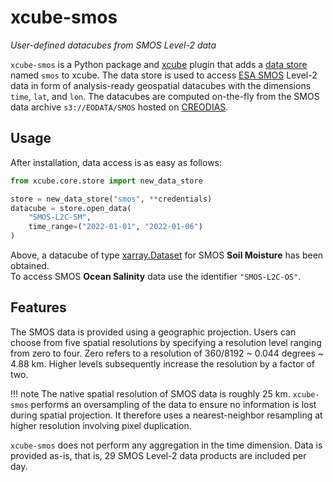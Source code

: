 <!--- Align following section with README.md -->

# xcube-smos

_User-defined datacubes from SMOS Level-2 data_

`xcube-smos` is a Python package and [xcube](https://xcube.readthedocs.io/)
plugin that adds a 
[data store](https://xcube.readthedocs.io/en/latest/api.html#data-store-framework) 
named `smos` to xcube. The data store is used to 
access [ESA SMOS](https://earth.esa.int/eogateway/missions/smos) Level-2 data 
in form of analysis-ready geospatial datacubes with the dimensions 
`time`, `lat`, and `lon`. The datacubes are computed on-the-fly from the SMOS 
data archive `s3://EODATA/SMOS` hosted on [CREODIAS](https://creodias.eu/).

## Usage

After installation, data access is as easy as follows:

```python
from xcube.core.store import new_data_store

store = new_data_store("smos", **credentials)
datacube = store.open_data(
    "SMOS-L2C-SM", 
    time_range=("2022-01-01", "2022-01-06")
)
```

Above, a datacube of type
[xarray.Dataset](https://docs.xarray.dev/en/stable/generated/xarray.Dataset.html)
for SMOS **Soil Moisture** has been obtained.  
To access SMOS **Ocean Salinity** data use the identifier `"SMOS-L2C-OS"`. 


## Features

The SMOS data is provided using a geographic projection. 
Users can choose from five spatial resolutions by specifying a resolution 
level ranging from zero to four. Zero refers to a resolution of 
360/8192 ~ 0.044 degrees ~ 4.88 km. Higher levels subsequently increase the 
resolution by a factor of two.

!!! note
    The native spatial resolution of SMOS data is roughly 25 km. 
    `xcube-smos` performs an oversampling of the data to ensure no information
    is lost during spatial projection. It therefore uses a nearest-neighbor 
    resampling at higher resolution involving pixel duplication. 


`xcube-smos` does not perform any aggregation in the time dimension. Data is 
provided as-is, that is, 29 SMOS Level-2 data products are included per day. 


